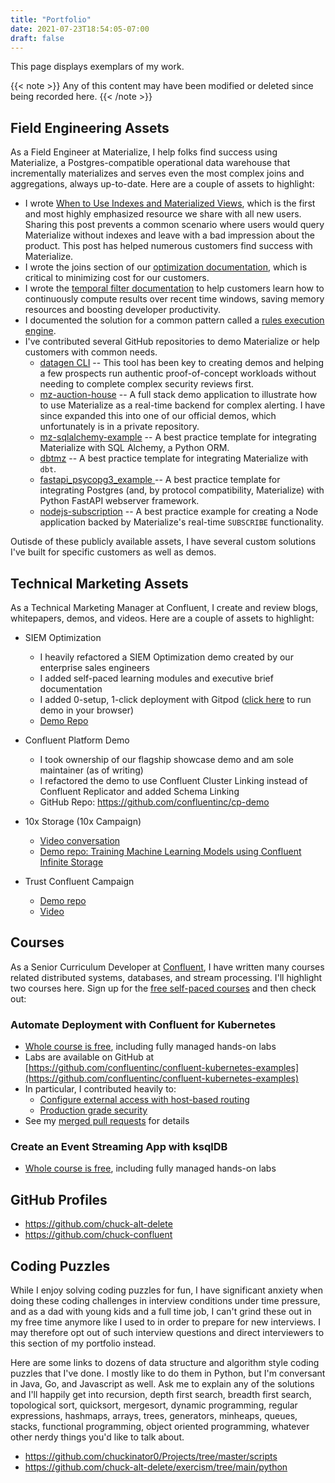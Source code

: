 ```yaml
---
title: "Portfolio"
date: 2021-07-23T18:54:05-07:00
draft: false
---
```


This page displays exemplars of my work.

{{< note >}}
Any of this content may have been modified or deleted since being recorded here.
{{< /note >}}

## Field Engineering Assets

As a Field Engineer at Materialize, I help folks find success using Materialize, a Postgres-compatible operational data warehouse that incrementally materializes and serves even the most complex joins and aggregations, always up-to-date. Here are a couple of assets to highlight:

- I wrote [When to Use Indexes and Materialized Views](https://materialize.com/blog/views-indexes/), which is the first and most highly emphasized resource we share with all new users. Sharing this post prevents a common scenario where users would query Materialize without indexes and leave with a bad impression about the product. This post has helped numerous customers find success with Materialize.
- I wrote the joins section of our [optimization documentation](https://materialize.com/docs/transform-data/optimization/#join), which is critical to minimizing cost for our customers.
- I wrote the [temporal filter documentation](https://materialize.com/docs/transform-data/patterns/temporal-filters/) to help customers learn how to continuously compute results over recent time windows, saving memory resources and boosting developer productivity.
- I documented the solution for a common pattern called a [rules execution engine](https://materialize.com/docs/transform-data/patterns/rules-engine/).
- I've contributed several GitHub repositories to demo Materialize or help customers with common needs.
  - [datagen CLI](https://github.com/chuck-alt-delete/datagen) -- This tool has been key to creating demos and helping a few prospects run authentic proof-of-concept workloads without needing to complete complex security reviews first.
  - [mz-auction-house](https://github.com/chuck-alt-delete/mz-auction-house) -- A full stack demo application to illustrate how to use Materialize as a real-time backend for complex alerting. I have since expanded this into one of our official demos, which unfortunately is in a private repository.
  - [mz-sqlalchemy-example](https://github.com/chuck-alt-delete/mz-sqlalchemy-example) -- A best practice template for integrating Materialize with SQL Alchemy, a Python ORM.
  - [dbtmz](https://github.com/chuck-alt-delete/dbtmz) -- A best practice template for integrating Materialize with `dbt`.
  - [fastapi_psycopg3_example
](https://github.com/chuck-alt-delete/fastapi_psycopg3_example) -- A best practice template for integrating Postgres (and, by protocol compatibility, Materialize) with Python FastAPI webserver framework.
  - [nodejs-subscription](https://github.com/MaterializeInc/demos/issues/91) -- A best practice example for creating a Node application backed by Materialize's real-time `SUBSCRIBE` functionality.

Outisde of these publicly available assets, I have several custom solutions I've built for specific customers as well as demos.

## Technical Marketing Assets

As a Technical Marketing Manager at Confluent, I create and review blogs, whitepapers, demos, and videos. Here are a couple of assets to highlight:

- SIEM Optimization
  - I heavily refactored a SIEM Optimization demo created by our enterprise sales engineers
  - I added self-paced learning modules and executive brief documentation
  - I added 0-setup, 1-click deployment with Gitpod ([click here](https://gitpod.io/#https://github.com/confluentinc/demo-siem-optimization) to run demo in your browser) 
  - [Demo Repo](https://github.com/confluentinc/demo-siem-optimization)

- Confluent Platform Demo
  - I took ownership of our flagship showcase demo and am sole maintainer (as of writing)
  - I refactored the demo to use Confluent Cluster Linking instead of Confluent Replicator and added Schema Linking
  - GitHub Repo: https://github.com/confluentinc/cp-demo

- 10x Storage (10x Campaign)
  - [Video conversation](https://www.confluent.io/en-gb/resources/online-talk/10x-apache-kafka-storage/)
  - [Demo repo: Training Machine Learning Models using Confluent Infinite Storage](https://github.com/confluentinc/demo-10x-storage)

- Trust Confluent Campaign
  - [Demo repo](https://github.com/confluentinc/demo-trust)
  - [Video](https://www.confluent.io/resources/online-talk/trusted-data-streaming-with-confluent-cloud/)

## Courses 

As a Senior Curriculum Developer at [Confluent](https://www.confluent.io), I have written many courses related distributed systems, databases, and stream processing. I'll highlight two courses here. Sign up for the [free self-paced courses](https://training.confluent.io/packagedetail/confluent-education-free-self-paced) and then check out:

### Automate Deployment with Confluent for Kubernetes
- [Whole course is free](https://training.confluent.io/learningpath/automate-deployment-with-confluent-for-kubernetes), including fully managed hands-on labs
- Labs are available on GitHub at [https://github.com/confluentinc/confluent-kubernetes-examples](https://github.com/confluentinc/confluent-kubernetes-examples)
- In particular, I contributed heavily to:
  - [Configure external access with host-based routing](https://github.com/confluentinc/confluent-kubernetes-examples/tree/master/networking/external-access-static-host-based)
  - [Production grade security](https://github.com/confluentinc/confluent-kubernetes-examples/tree/master/security/production-secure-deploy)
- See my [merged pull requests](https://github.com/confluentinc/operator-earlyaccess/pulls?q=is%3Apr+is%3Aclosed+author%3Achuck-confluent) for details
### Create an Event Streaming App with ksqlDB
- [Whole course is free](https://training.confluent.io/learningpath/create-an-event-streaming-app-with-ksqldb-using-confluent-platform), including fully managed hands-on labs

## GitHub Profiles

- https://github.com/chuck-alt-delete
- https://github.com/chuck-confluent

## Coding Puzzles

While I enjoy solving coding puzzles for fun, I have significant anxiety when doing these coding challenges in interview conditions under time pressure, and as a dad with young kids and a full time job, I can't grind these out in my free time anymore like I used to in order to prepare for new interviews. I may therefore opt out of such interview questions and direct interviewers to this section of my portfolio instead.

Here are some links to dozens of data structure and algorithm style coding puzzles that I've done. I mostly like to do them in Python, but I'm conversant in Java, Go, and Javascript as well. Ask me to explain any of the solutions and I'll happily get into recursion, depth first search, breadth first search, topological sort, quicksort, mergesort, dynamic programming, regular expressions, hashmaps, arrays, trees, generators, minheaps, queues, stacks, functional programming, object oriented programming, whatever other nerdy things you'd like to talk about.

- https://github.com/chuckinator0/Projects/tree/master/scripts
- https://github.com/chuck-alt-delete/exercism/tree/main/python